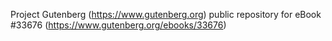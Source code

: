Project Gutenberg (https://www.gutenberg.org) public repository for eBook #33676 (https://www.gutenberg.org/ebooks/33676)
